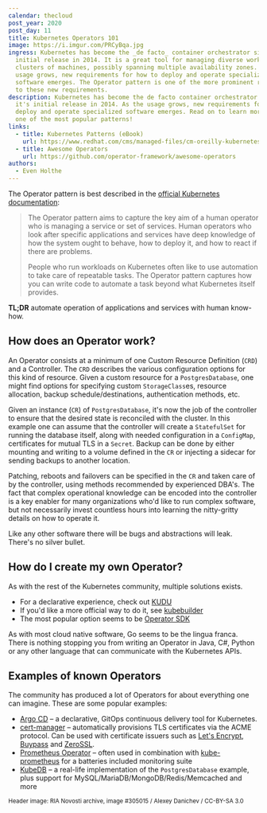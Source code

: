 ```yaml
---
calendar: thecloud
post_year: 2020
post_day: 11
title: Kubernetes Operators 101
image: https://i.imgur.com/PRCyBqa.jpg
ingress: Kubernetes has become the _de facto_ container orchestrator since it's
  initial release in 2014. It is a great tool for managing diverse workloads in
  clusters of machines, possibly spanning multiple availability zones. As the
  usage grows, new requirements for how to deploy and operate specialized
  software emerges. The Operator pattern is one of the more prominent responses
  to these new requirements.
description: Kubernetes has become the de facto container orchestrator since
  it's initial release in 2014. As the usage grows, new requirements for how to
  deploy and operate specialized software emerges. Read on to learn more about
  one of the most popular patterns!
links:
  - title: Kubernetes Patterns (eBook)
    url: https://www.redhat.com/cms/managed-files/cm-oreilly-kubernetes-patterns-ebook-f19824-201910-en.pdf
  - title: Awesome Operators
    url: https://github.com/operator-framework/awesome-operators
authors:
  - Even Holthe
---
```

The Operator pattern is best described in the [official Kubernetes documentation](https://kubernetes.io/docs/concepts/extend-kubernetes/operator/):

> The Operator pattern aims to capture the key aim of a human operator who is managing a service or set of services. Human operators who look after specific applications and services have deep knowledge of how the system ought to behave, how to deploy it, and how to react if there are problems.
>
> People who run workloads on Kubernetes often like to use automation to take care of repeatable tasks. The Operator pattern captures how you can write code to automate a task beyond what Kubernetes itself provides.

**TL;DR** automate operation of applications and services with human know-how.

## How does an Operator work?

An Operator consists at a minimum of one Custom Resource Definition (`CRD`) and a Controller. The `CRD` describes the various configuration options for this kind of resource. Given a custom resource for a `PostgresDatabase`, one might find options for specifying custom `StorageClass`es, resource allocation, backup schedule/destinations, authentication methods, etc.

Given an instance (`CR`) of `PostgresDatabase`, it's now the job of the controller to ensure that the desired state is reconciled with the cluster. In this example one can assume that the controller will create a `StatefulSet` for running the database itself, along with needed configuration in a `ConfigMap`, certificates for mutual TLS in a `Secret`. Backup can be done by either mounting and writing to a volume defined in the `CR` or injecting a sidecar for sending backups to another location.

Patching, reboots and failovers can be specified in the `CR` and taken care of by the controller, using methods recommended by experienced DBA's. The fact that complex operational knowledge can be encoded into the controller is a key enabler for many organizations who'd like to run complex software, but not necessarily invest countless hours into learning the nitty-gritty details on how to operate it.

Like any other software there will be bugs and abstractions will leak. There's no silver bullet.

## How do I create my own Operator?

As with the rest of the Kubernetes community, multiple solutions exists.

* For a declarative experience, check out [KUDU](https://kudo.dev/)
* If you'd like a more official way to do it, see [kubebuilder](https://github.com/kubernetes-sigs/kubebuilder)
* The most popular option seems to be [Operator SDK](https://github.com/operator-framework/operator-sdk)

As with most cloud native software, Go seems to be the lingua franca. There is nothing stopping you from writing an Operator in Java, C#, Python or any other language that can communicate with the Kubernetes APIs.

## Examples of known Operators

The community has produced a lot of Operators for about everything one can imagine. These are some popular examples:

* [Argo CD](https://github.com/argoproj/argo-cd) – a  declarative, GitOps continuous delivery tool for Kubernetes.
* [cert-manager](https://github.com/jetstack/cert-manager) – automatically provisions TLS certificates via the ACME protocol. Can be used with certificate issuers such as [Let's Encrypt](https://letsencrypt.org/), [Buypass](https://www.buypass.no/ssl/resources/acme-free-ssl) and [ZeroSSL](https://zerossl.com/documentation/acme/).
* [Prometheus Operator](https://github.com/prometheus-operator/prometheus-operator) – often used in combination with [kube-prometheus](https://github.com/prometheus-operator/kube-prometheus) for a batteries included monitoring suite
* [KubeDB](https://kubedb.com/) – a real-life implementation of the `PostgresDatabase` example, plus support for MySQL/MariaDB/MongoDB/Redis/Memcached and more

<small>Header image: RIA Novosti archive, image #305015 / Alexey Danichev / CC-BY-SA 3.0</small>
